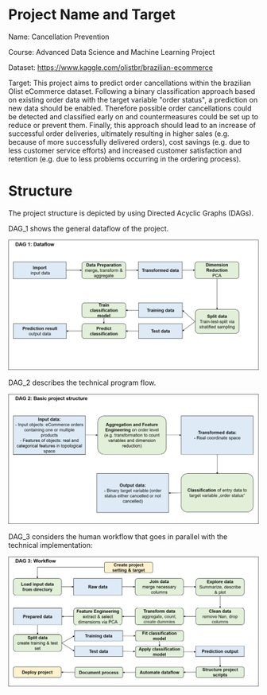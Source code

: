 # Project Name and Target

Name: Cancellation Prevention

Course: Advanced Data Science and Machine Learning Project

Dataset: https://www.kaggle.com/olistbr/brazilian-ecommerce

Target:
This project aims to predict order cancellations within the brazilian Olist eCommerce dataset.
Following a binary classification approach based on existing order data with the target variable "order status",
a prediction on new data should be enabled. Therefore possible order cancellations could be detected and classified early on and countermeasures could be set up to reduce or prevent them.
Finally, this approach should lead to an increase of successful order deliveries, ultimately resulting in higher sales (e.g. because of more successfully delivered orders),
cost savings (e.g. due to less customer service efforts) and increased customer satisfaction and retention (e.g. due to less problems occurring in the ordering process).


# Structure

The project structure is depicted by using Directed Acyclic Graphs (DAGs).

DAG_1 shows the general dataflow of the project.

![](project_overview/DAG_1_dataflow.png)

DAG_2 describes the technical program flow.

![](project_overview/DAG_2_project_structure.png)

DAG_3 considers the human workflow that goes in parallel with the technical implementation:

![](project_overview/DAG_3_workflow.png)
